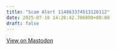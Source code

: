 ```yaml
---
title: "Scam Alert 114863374513126112"
date: 2025-07-16 14:26:42.706000+00:00
draft: false
---
```




[View on Mastodon](https://mastodon.social/users/scamurai_bot/statuses/114863374513126112/activity)
